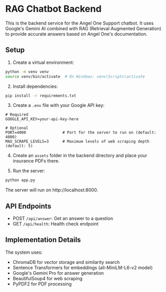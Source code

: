# RAG Chatbot Backend

This is the backend service for the Angel One Support chatbot. It uses Google's Gemini AI combined with RAG (Retrieval Augmented Generation) to provide accurate answers based on Angel One's documentation.

## Setup

1. Create a virtual environment:
```bash
python -m venv venv
source venv/bin/activate  # On Windows: venv\Scripts\activate
```

2. Install dependencies:
```bash
pip install -r requirements.txt
```

3. Create a `.env` file with your Google API key:
```
# Required
GOOGLE_API_KEY=your-api-key-here

# Optional
PORT=4000                # Port for the server to run on (default: 4000)
MAX_SCRAPE_LEVELS=3      # Maximum levels of web scraping depth (default: 5)
```

4. Create an `assets` folder in the backend directory and place your insurance PDFs there.

5. Run the server:
```bash
python app.py
```

The server will run on http://localhost:8000.

## API Endpoints

- POST `/api/answer`: Get an answer to a question
- GET `/api/health`: Health check endpoint

## Implementation Details

The system uses:
- ChromaDB for vector storage and similarity search
- Sentence Transformers for embeddings (all-MiniLM-L6-v2 model)
- Google's Gemini Pro for answer generation
- BeautifulSoup4 for web scraping
- PyPDF2 for PDF processing